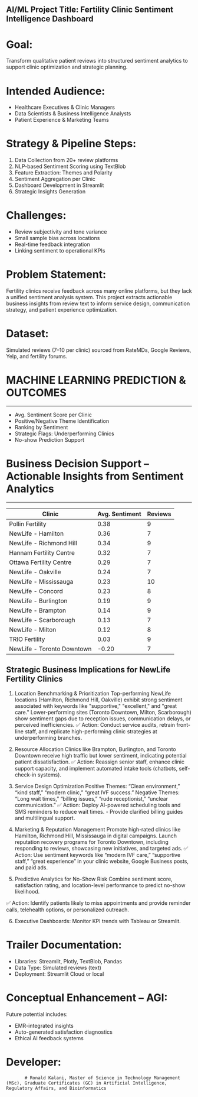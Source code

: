 ## AI/ML Project Title: Fertility Clinic Sentiment Intelligence Dashboard

# Goal:
Transform qualitative patient reviews into structured sentiment analytics to support clinic optimization and strategic planning.

# Intended Audience:
- Healthcare Executives & Clinic Managers
- Data Scientists & Business Intelligence Analysts
- Patient Experience & Marketing Teams

# Strategy & Pipeline Steps:
1. Data Collection from 20+ review platforms
2. NLP-based Sentiment Scoring using TextBlob
3. Feature Extraction: Themes and Polarity
4. Sentiment Aggregation per Clinic
5. Dashboard Development in Streamlit
6. Strategic Insights Generation

# Challenges:
- Review subjectivity and tone variance
- Small sample bias across locations
- Real-time feedback integration
- Linking sentiment to operational KPIs

# Problem Statement:
Fertility clinics receive feedback across many online platforms, but they lack a unified sentiment analysis system. This project extracts actionable business insights from review text to inform service design, communication strategy, and patient experience optimization.

# Dataset:
Simulated reviews (7–10 per clinic) sourced from RateMDs, Google Reviews, Yelp, and fertility forums.

# MACHINE LEARNING PREDICTION & OUTCOMES
--------------------------------------
- Avg. Sentiment Score per Clinic
- Positive/Negative Theme Identification
- Ranking by Sentiment
- Strategic Flags: Underperforming Clinics
- No-show Prediction Support

# Business Decision Support – Actionable Insights from Sentiment Analytics
------------------------------------------------------------------------

| Clinic                        | Avg. Sentiment | Reviews |
|------------------------------|----------------|---------|
| Pollin Fertility             | 0.38           | 9       |
| NewLife - Hamilton           | 0.36           | 7       |
| NewLife - Richmond Hill      | 0.34           | 9       |
| Hannam Fertility Centre      | 0.32           | 7       |
| Ottawa Fertility Centre      | 0.29           | 7       |
| NewLife - Oakville           | 0.24           | 7       |
| NewLife - Mississauga        | 0.23           | 10      |
| NewLife - Concord            | 0.23           | 8       |
| NewLife - Burlington         | 0.19           | 9       |
| NewLife - Brampton           | 0.14           | 9       |
| NewLife - Scarborough        | 0.13           | 7       |
| NewLife - Milton             | 0.12           | 8       |
| TRIO Fertility               | 0.03           | 9       |
| NewLife - Toronto Downtown   | -0.20          | 7       |


## Strategic Business Implications for NewLife Fertility Clinics

1. Location Benchmarking & Prioritization
Top-performing NewLife locations (Hamilton, Richmond Hill, Oakville) exhibit strong sentiment associated with keywords like "supportive," "excellent," and "great care."
Lower-performing sites (Toronto Downtown, Milton, Scarborough) show sentiment gaps due to reception issues, communication delays, or perceived inefficiencies.
✅ Action: Conduct service audits, retrain front-line staff, and replicate high-performing clinic strategies at underperforming branches.

2. Resource Allocation
Clinics like Brampton, Burlington, and Toronto Downtown receive high traffic but lower sentiment, indicating potential patient dissatisfaction.
✅ Action: Reassign senior staff, enhance clinic support capacity, and implement automated intake tools (chatbots, self-check-in systems).

3. Service Design Optimization
Positive Themes: “Clean environment,” “kind staff,” “modern clinic,” “great IVF success.”
Negative Themes: “Long wait times,” “billing issues,” “rude receptionist,” “unclear communication.”
✅ Action: Deploy AI-powered scheduling tools and SMS reminders to reduce wait times.
          - Provide clarified billing guides and multilingual support.

4. Marketing & Reputation Management
Promote high-rated clinics like Hamilton, Richmond Hill, Mississauga in digital campaigns.
Launch reputation recovery programs for Toronto Downtown, including responding to reviews, showcasing new initiatives, and targeted ads.
✅ Action: Use sentiment keywords like “modern IVF care,” “supportive staff,” “great experience” in your clinic website, Google Business posts, and paid ads.

5. Predictive Analytics for No-Show Risk
Combine sentiment score, satisfaction rating, and location-level performance to predict no-show likelihood.

✅ Action: Identify patients likely to miss appointments and provide reminder calls, telehealth options, or personalized outreach.

6. Executive Dashboards: Monitor KPI trends with Tableau or Streamlit.

# Trailer Documentation:
- Libraries: Streamlit, Plotly, TextBlob, Pandas
- Data Type: Simulated reviews (text)
- Deployment: Streamlit Cloud or local

# Conceptual Enhancement – AGI:
Future potential includes:
- EMR-integrated insights
- Auto-generated satisfaction diagnostics
- Ethical AI feedback systems

# Developer: 
           # Ronald Kalani, Master of Science in Technology Management (MSc), Graduate Certificates (GC) in Artificial Intelligence, Regulatory Affairs, and Bioinformatics

